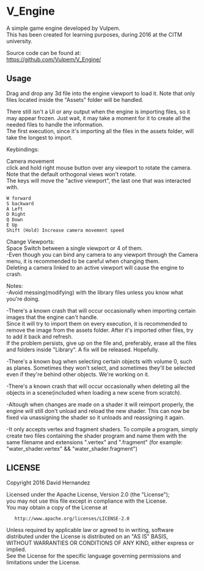 
# V_Engine

A simple game engine developed by Vulpem.     
This has been created for learning purposes, during 2016 at the CITM university.   

Source code can be found at:        
https://github.com/Vulpem/V_Engine/

## Usage

Drag and drop any 3d file into the engine viewport to load it. Note that only files located inside the "Assets" folder will be handled.


There still isn't a UI or any output when the engine is importing files, so it may appear frozen. Just wait, it may take a moment
for it to create all the needed files to handle the information.  
The first execution, since it's importing all the files in the assets folder, will take the longest to import.  



Keybindings:  

Camera movement  
	click and hold right mouse button over any viewport to rotate the camera.  
	Note that the default orthogonal views won't rotate.  
	The keys will move the "active viewport", the last one that was interacted with.  

	W forward  
	S backward  
	A Left  
	D Right  
	Q Down  
	E Up  
	Shift (Hold) Increase camera movement speed  
	
Change Viewports:  
	Space Switch between a single viewport or 4 of them.  
	-Even though you can bind any camera to any viewport through the Camera menu, it is recommended to be careful when changing them.  
		Deleting a camera linked to an active viewport will cause the engine to crash.  



Notes:  
-Avoid messing(modifying) with the library files unless you know what you're doing.  

-There's a known crash that will occur occasionally when importing certain images that the engine can't handle.  
Since it will try to import them on every execution, it is recommended to remove the image from the assets folder. After it's
imported other files, try to add it back and refresh.  
	If the problem persists, give up on the file and, preferably, erase all the files and folders inside "Library". A fix will be released. Hopefully.  
 
-There's a known bug when selecting certain objects with volume 0, such as planes. Sometimes they won't select, and sometimes they'll be selected even if they're behind other objects. We're working on it.  

-There's a known crash that will occur occasionally when deleting all the objects in a scene(included when loading a new scene from scratch).

-Altough when changes are made on a shader it will reimport properly, the engine will still don't unload and reload the new shader. This can now be fixed via unassigning the shader so it unloads and reassigning it again.

-It only accepts vertex and fragment shaders. To compile a program, simply create two files containing the shader program and name them with the same filename and extensions ".vertex" and ".fragment"
(for example: "water_shader.vertex" && "water_shader.fragment")

## LICENSE

 Copyright 2016 David Hernandez

   Licensed under the Apache License, Version 2.0 (the "License");    
   you may not use this file except in compliance with the License.    
   You may obtain a copy of the License at    

       http://www.apache.org/licenses/LICENSE-2.0

   Unless required by applicable law or agreed to in writing, software     
   distributed under the License is distributed on an "AS IS" BASIS,    
   WITHOUT WARRANTIES OR CONDITIONS OF ANY KIND, either express or implied.    
   See the License for the specific language governing permissions and    
   limitations under the License.
